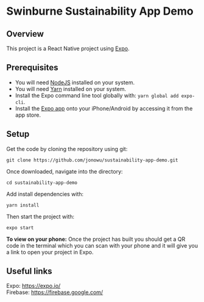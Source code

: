 # Swinburne Sustainability App Demo

## Overview

This project is a React Native project using [Expo](https://expo.io/).

## Prerequisites

- You will need [NodeJS](https://nodejs.org/) installed on your system.
- You will need [Yarn](https://yarnpkg.com/lang/en/docs/install/) installed on your system.
- Install the Expo command line tool globally with: `yarn global add expo-cli`.
- Install the [Expo app](https://expo.io/) onto your iPhone/Android by accessing it from the app store.

## Setup

Get the code by cloning the repository using git:

```
git clone https://github.com/jonowu/sustainability-app-demo.git
```

Once downloaded, navigate into the directory:

```
cd sustainability-app-demo
```

Add install dependencies with:

```
yarn install
```

Then start the project with:

```
expo start
```

**To view on your phone:** Once the project has built you should get a QR code in the terminal which you can scan with your phone and it will give you a link to open your project in Expo.

## Useful links

Expo: https://expo.io/  
Firebase: https://firebase.google.com/
